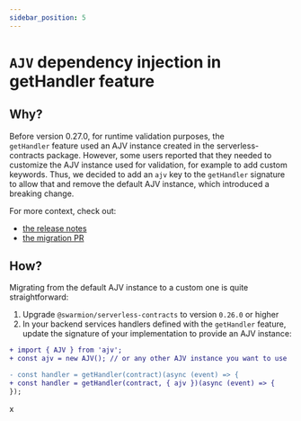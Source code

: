 ```yaml
---
sidebar_position: 5
---
```


# `AJV` dependency injection in getHandler feature

## Why?

Before version 0.27.0, for runtime validation purposes, the `getHandler` feature used an AJV instance created in the serverless-contracts package.
However, some users reported that they needed to customize the AJV instance used for validation, for example to add custom keywords.
Thus, we decided to add an `ajv` key to the `getHandler` signature to allow that and remove the default AJV instance, which introduced a breaking change.

For more context, check out:

- [the release notes](https://github.com/swarmion/swarmion/releases/tag/v0.27.0)
- [the migration PR](https://github.com/swarmion/swarmion/pull/612)

## How?

Migrating from the default AJV instance to a custom one is quite straightforward:

1. Upgrade `@swarmion/serverless-contracts` to version `0.26.0` or higher
2. In your backend services handlers defined with the `getHandler` feature, update the signature of your implementation to provide an AJV instance:

```diff
+ import { AJV } from 'ajv';
+ const ajv = new AJV(); // or any other AJV instance you want to use

- const handler = getHandler(contract)(async (event) => {
+ const handler = getHandler(contract, { ajv })(async (event) => {
});
```

x
